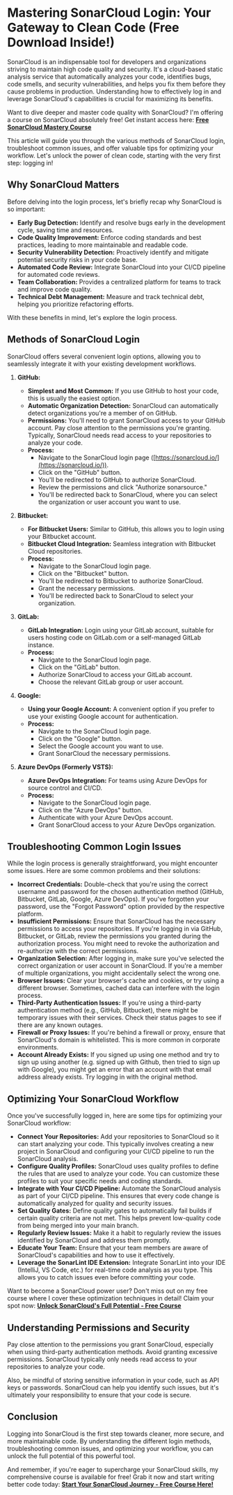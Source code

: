 # Mastering SonarCloud Login: Your Gateway to Clean Code (Free Download Inside!)

SonarCloud is an indispensable tool for developers and organizations striving to maintain high code quality and security. It's a cloud-based static analysis service that automatically analyzes your code, identifies bugs, code smells, and security vulnerabilities, and helps you fix them before they cause problems in production.  Understanding how to effectively log in and leverage SonarCloud's capabilities is crucial for maximizing its benefits.

Want to dive deeper and master code quality with SonarCloud? I'm offering a course on SonarCloud absolutely free!  Get instant access here:  [**Free SonarCloud Mastery Course**](https://udemywork.com/sonarcloud-login)

This article will guide you through the various methods of SonarCloud login, troubleshoot common issues, and offer valuable tips for optimizing your workflow.  Let's unlock the power of clean code, starting with the very first step: logging in!

## Why SonarCloud Matters

Before delving into the login process, let's briefly recap why SonarCloud is so important:

*   **Early Bug Detection:** Identify and resolve bugs early in the development cycle, saving time and resources.
*   **Code Quality Improvement:** Enforce coding standards and best practices, leading to more maintainable and readable code.
*   **Security Vulnerability Detection:**  Proactively identify and mitigate potential security risks in your code base.
*   **Automated Code Review:**  Integrate SonarCloud into your CI/CD pipeline for automated code reviews.
*   **Team Collaboration:**  Provides a centralized platform for teams to track and improve code quality.
*   **Technical Debt Management:**  Measure and track technical debt, helping you prioritize refactoring efforts.

With these benefits in mind, let's explore the login process.

## Methods of SonarCloud Login

SonarCloud offers several convenient login options, allowing you to seamlessly integrate it with your existing development workflows.

1.  **GitHub:**

    *   **Simplest and Most Common:** If you use GitHub to host your code, this is usually the easiest option.
    *   **Automatic Organization Detection:**  SonarCloud can automatically detect organizations you're a member of on GitHub.
    *   **Permissions:**  You'll need to grant SonarCloud access to your GitHub account.  Pay close attention to the permissions you're granting.  Typically, SonarCloud needs read access to your repositories to analyze your code.
    *   **Process:**
        *   Navigate to the SonarCloud login page ([https://sonarcloud.io/](https://sonarcloud.io/)).
        *   Click on the "GitHub" button.
        *   You'll be redirected to GitHub to authorize SonarCloud.
        *   Review the permissions and click "Authorize sonarsource."
        *   You'll be redirected back to SonarCloud, where you can select the organization or user account you want to use.

2.  **Bitbucket:**

    *   **For Bitbucket Users:**  Similar to GitHub, this allows you to login using your Bitbucket account.
    *   **Bitbucket Cloud Integration:**  Seamless integration with Bitbucket Cloud repositories.
    *   **Process:**
        *   Navigate to the SonarCloud login page.
        *   Click on the "Bitbucket" button.
        *   You'll be redirected to Bitbucket to authorize SonarCloud.
        *   Grant the necessary permissions.
        *   You'll be redirected back to SonarCloud to select your organization.

3.  **GitLab:**

    *   **GitLab Integration:**  Login using your GitLab account, suitable for users hosting code on GitLab.com or a self-managed GitLab instance.
    *   **Process:**
        *   Navigate to the SonarCloud login page.
        *   Click on the "GitLab" button.
        *   Authorize SonarCloud to access your GitLab account.
        *   Choose the relevant GitLab group or user account.

4.  **Google:**

    *   **Using your Google Account:**  A convenient option if you prefer to use your existing Google account for authentication.
    *   **Process:**
        *   Navigate to the SonarCloud login page.
        *   Click on the "Google" button.
        *   Select the Google account you want to use.
        *   Grant SonarCloud the necessary permissions.

5.  **Azure DevOps (Formerly VSTS):**

    *   **Azure DevOps Integration:**  For teams using Azure DevOps for source control and CI/CD.
    *   **Process:**
        *   Navigate to the SonarCloud login page.
        *   Click on the "Azure DevOps" button.
        *   Authenticate with your Azure DevOps account.
        *   Grant SonarCloud access to your Azure DevOps organization.

## Troubleshooting Common Login Issues

While the login process is generally straightforward, you might encounter some issues. Here are some common problems and their solutions:

*   **Incorrect Credentials:**  Double-check that you're using the correct username and password for the chosen authentication method (GitHub, Bitbucket, GitLab, Google, Azure DevOps). If you've forgotten your password, use the "Forgot Password" option provided by the respective platform.
*   **Insufficient Permissions:**  Ensure that SonarCloud has the necessary permissions to access your repositories. If you're logging in via GitHub, Bitbucket, or GitLab, review the permissions you granted during the authorization process. You might need to revoke the authorization and re-authorize with the correct permissions.
*   **Organization Selection:**  After logging in, make sure you've selected the correct organization or user account in SonarCloud. If you're a member of multiple organizations, you might accidentally select the wrong one.
*   **Browser Issues:**  Clear your browser's cache and cookies, or try using a different browser. Sometimes, cached data can interfere with the login process.
*   **Third-Party Authentication Issues:**  If you're using a third-party authentication method (e.g., GitHub, Bitbucket), there might be temporary issues with their services. Check their status pages to see if there are any known outages.
*   **Firewall or Proxy Issues:**  If you're behind a firewall or proxy, ensure that SonarCloud's domain is whitelisted.  This is more common in corporate environments.
*   **Account Already Exists:** If you signed up using one method and try to sign up using another (e.g. signed up with Github, then tried to sign up with Google), you might get an error that an account with that email address already exists. Try logging in with the original method.

## Optimizing Your SonarCloud Workflow

Once you've successfully logged in, here are some tips for optimizing your SonarCloud workflow:

*   **Connect Your Repositories:**  Add your repositories to SonarCloud so it can start analyzing your code.  This typically involves creating a new project in SonarCloud and configuring your CI/CD pipeline to run the SonarCloud analysis.
*   **Configure Quality Profiles:**  SonarCloud uses quality profiles to define the rules that are used to analyze your code.  You can customize these profiles to suit your specific needs and coding standards.
*   **Integrate with Your CI/CD Pipeline:**  Automate the SonarCloud analysis as part of your CI/CD pipeline.  This ensures that every code change is automatically analyzed for quality and security issues.
*   **Set Quality Gates:**  Define quality gates to automatically fail builds if certain quality criteria are not met.  This helps prevent low-quality code from being merged into your main branch.
*   **Regularly Review Issues:**  Make it a habit to regularly review the issues identified by SonarCloud and address them promptly.
*   **Educate Your Team:**  Ensure that your team members are aware of SonarCloud's capabilities and how to use it effectively.
*   **Leverage the SonarLint IDE Extension:** Integrate SonarLint into your IDE (IntelliJ, VS Code, etc.) for real-time code analysis as you type. This allows you to catch issues even before committing your code.

Want to become a SonarCloud power user? Don't miss out on my free course where I cover these optimization techniques in detail!  Claim your spot now: [**Unlock SonarCloud's Full Potential - Free Course**](https://udemywork.com/sonarcloud-login)

##  Understanding Permissions and Security

Pay close attention to the permissions you grant SonarCloud, especially when using third-party authentication methods.  Avoid granting excessive permissions.  SonarCloud typically only needs read access to your repositories to analyze your code.

Also, be mindful of storing sensitive information in your code, such as API keys or passwords.  SonarCloud can help you identify such issues, but it's ultimately your responsibility to ensure that your code is secure.

## Conclusion

Logging into SonarCloud is the first step towards cleaner, more secure, and more maintainable code. By understanding the different login methods, troubleshooting common issues, and optimizing your workflow, you can unlock the full potential of this powerful tool.

And remember, if you're eager to supercharge your SonarCloud skills, my comprehensive course is available for free!  Grab it now and start writing better code today: [**Start Your SonarCloud Journey - Free Course Here!**](https://udemywork.com/sonarcloud-login)
